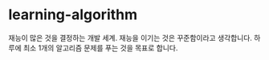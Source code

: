 # learning-algorithm

재능이 많은 것을 결정하는 개발 세계. 재능을 이기는 것은 꾸준함이라고 생각합니다.
하루에 최소 1개의 알고리즘 문제를 푸는 것을 목표로 합니다.
